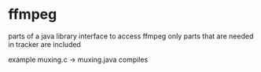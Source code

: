 ffmpeg
======

parts of a java library interface to access ffmpeg
only parts that are needed in tracker are 
included

example muxing.c -> muxing.java compiles

